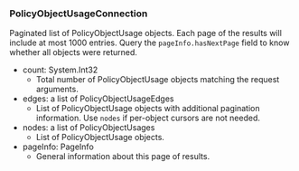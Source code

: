 ### PolicyObjectUsageConnection
Paginated list of PolicyObjectUsage objects. Each page of the results will include at most 1000 entries. Query the `pageInfo.hasNextPage` field to know whether all objects were returned.

- count: System.Int32
  - Total number of PolicyObjectUsage objects matching the request arguments.
- edges: a list of PolicyObjectUsageEdges
  - List of PolicyObjectUsage objects with additional pagination information. Use `nodes` if per-object cursors are not needed.
- nodes: a list of PolicyObjectUsages
  - List of PolicyObjectUsage objects.
- pageInfo: PageInfo
  - General information about this page of results.
